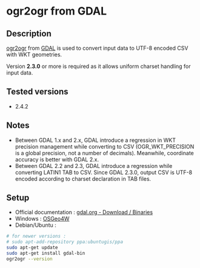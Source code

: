 # ogr2ogr from GDAL

## Description

[ogr2ogr](https://gdal.org/programs/ogr2ogr.html) from [GDAL](https://gdal.org/index.html) is used to convert input data to UTF-8 encoded CSV with WKT geometries.

Version **2.3.0** or more is required as it allows uniform charset handling for input data.

## Tested versions

* 2.4.2

## Notes

* Between GDAL 1.x and 2.x, GDAL introduce a regression in WKT precision management while converting to CSV (OGR_WKT_PRECISION is a global precision, not a number of decimals). Meanwhile, coordinate accuracy is better with GDAL 2.x.
* Between GDAL 2.2 and 2.3, GDAL introduce a regression while converting LATIN1 TAB to CSV. Since GDAL 2.3.0, output CSV is UTF-8 encoded according to charset declaration in TAB files.

## Setup

* Official documentation : [gdal.org - Download / Binaries](https://gdal.org/download.html#binaries)
* Windows : [OSGeo4W](https://www.osgeo.org/projects/osgeo4w/)
* Debian/Ubuntu :

```bash
# for newer versions :
# sudo apt-add-repository ppa:ubuntugis/ppa
sudo apt-get update
sudo apt-get install gdal-bin
ogr2ogr --version
```


